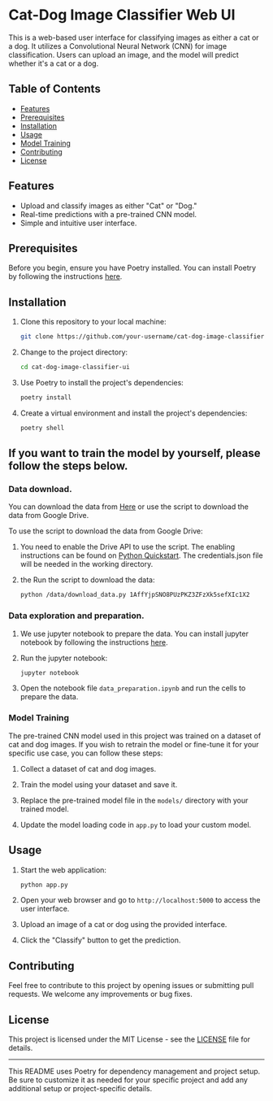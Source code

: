 # Cat-Dog Image Classifier Web UI

This is a web-based user interface for classifying images as either a cat or a dog. It utilizes a Convolutional Neural Network (CNN) for image classification. Users can upload an image, and the model will predict whether it's a cat or a dog.

## Table of Contents

- [Features](#features)
- [Prerequisites](#prerequisites)
- [Installation](#installation)
- [Usage](#usage)
- [Model Training](#model-training)
- [Contributing](#contributing)
- [License](#license)

## Features

- Upload and classify images as either "Cat" or "Dog."
- Real-time predictions with a pre-trained CNN model.
- Simple and intuitive user interface.

## Prerequisites

Before you begin, ensure you have Poetry installed. You can install Poetry by following the instructions [here](https://python-poetry.org/docs/#installation).

## Installation

1. Clone this repository to your local machine:

   ```bash
   git clone https://github.com/your-username/cat-dog-image-classifier-ui.git
   ```

2. Change to the project directory:

   ```bash
   cd cat-dog-image-classifier-ui
   ```

3. Use Poetry to install the project's dependencies:

   ```bash
   poetry install
   ```

4. Create a virtual environment and install the project's dependencies:

   ```bash
   poetry shell
   ```

## If you want to train the model by yourself, please follow the steps below.
### Data download.

You can download the data from [Here](https://drive.google.com/drive/folders/1AffYjpSNO8PUzPKZ3ZFzXk5sefXIc1X2) or use the script to download the data from Google Drive.

To use the script to download the data from Google Drive:

1. You need to enable the Drive API to use the script. The enabling instructions can be found on [Python Quickstart](https://developers.google.com/drive/api/quickstart/python). The credentials.json file will be needed in the working directory.

2. the Run the script to download the data:

   ```bash
   python /data/download_data.py 1AffYjpSNO8PUzPKZ3ZFzXk5sefXIc1X2
   ```

### Data exploration and preparation.

1. We use jupyter notebook to prepare the data. You can install jupyter notebook by following the instructions [here](https://jupyter.org/install).

2. Run the jupyter notebook:

   ```bash
   jupyter notebook
   ```

3. Open the notebook file `data_preparation.ipynb` and run the cells to prepare the data.

### Model Training

The pre-trained CNN model used in this project was trained on a dataset of cat and dog images. If you wish to retrain the model or fine-tune it for your specific use case, you can follow these steps:

1. Collect a dataset of cat and dog images.

2. Train the model using your dataset and save it.

3. Replace the pre-trained model file in the `models/` directory with your trained model.

4. Update the model loading code in `app.py` to load your custom model.

## Usage

1. Start the web application:

   ```bash
   python app.py
   ```

2. Open your web browser and go to `http://localhost:5000` to access the user interface.

3. Upload an image of a cat or dog using the provided interface.

4. Click the "Classify" button to get the prediction.



## Contributing

Feel free to contribute to this project by opening issues or submitting pull requests. We welcome any improvements or bug fixes.

## License

This project is licensed under the MIT License - see the [LICENSE](LICENSE) file for details.

---

This README uses Poetry for dependency management and project setup. Be sure to customize it as needed for your specific project and add any additional setup or project-specific details.
